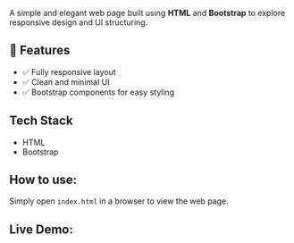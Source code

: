 A simple and elegant web page built using **HTML** and **Bootstrap** to explore responsive design and UI structuring.  

## 🚀 Features  
- ✅ Fully responsive layout  
- ✅ Clean and minimal UI  
- ✅ Bootstrap components for easy styling  

## Tech Stack  
- HTML  
- Bootstrap  

## How to use: 
Simply open `index.html` in a browser to view the web page.  

## Live Demo:


